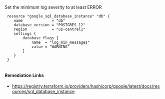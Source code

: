 
Set the minimum log severity to at least ERROR

```hcl
 resource "google_sql_database_instance" "db" {
 	name             = "db"
 	database_version = "POSTGRES_12"
 	region           = "us-central1"
 	settings {
 		database_flags {
 			name  = "log_min_messages"
 			value = "WARNING"
 		}
 	}
 }
 			
```

#### Remediation Links
 - https://registry.terraform.io/providers/hashicorp/google/latest/docs/resources/sql_database_instance

